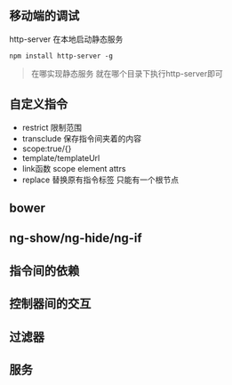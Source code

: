 ## 移动端的调试
http-server 在本地启动静态服务
```
npm install http-server -g 
```

> 在哪实现静态服务 就在哪个目录下执行http-server即可

## 自定义指令
- restrict 限制范围
- transclude 保存指令间夹着的内容
- scope:true/{}
- template/templateUrl
- link函数 scope element attrs
- replace 替换原有指令标签 只能有一个根节点










## bower









## ng-show/ng-hide/ng-if






## 指令间的依赖







## 控制器间的交互








## 过滤器






## 服务






